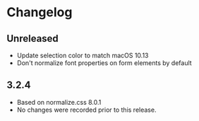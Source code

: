 # Changelog

## Unreleased
* Update selection color to match macOS 10.13
* Don't normalize font properties on form elements by default

## 3.2.4
* Based on normalize.css 8.0.1
* No changes were recorded prior to this release.
